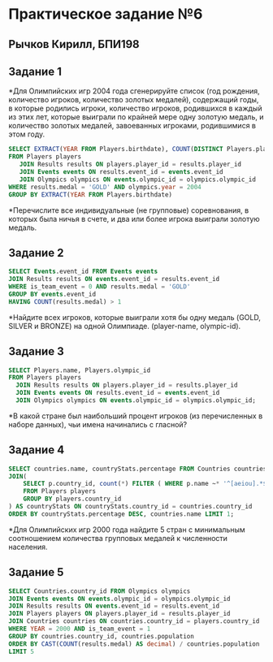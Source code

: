 # Практическое задание №6

## Рычков Кирилл, БПИ198

## Задание 1

*Для Олимпийских игр 2004 года сгенерируйте список (год рождения, количество игроков, количество золотых медалей), содержащий годы, в которые родились игроки, количество игроков, родившихся в каждый из этих лет, которые выиграли по крайней мере одну золотую медаль, и количество золотых медалей, завоеванных игроками, родившимися в этом году.

```sql
SELECT EXTRACT(YEAR FROM Players.birthdate), COUNT(DISTINCT Players.player_id), COUNT(Results.medal)
FROM Players players
   JOIN Results results ON players.player_id = results.player_id
   JOIN Events events ON results.event_id = events.event_id
   JOIN Olympics olympics ON events.olympic_id = olympics.olympic_id
WHERE results.medal = 'GOLD' AND olympics.year = 2004
GROUP BY EXTRACT(YEAR FROM Players.birthdate)
```

*Перечислите все индивидуальные (не групповые) соревнования, в которых была ничья в счете, и два или более игрока выиграли золотую медаль.

## Задание 2
```sql
SELECT Events.event_id FROM Events events
JOIN Results results ON events.event_id = results.event_id
WHERE is_team_event = 0 AND results.medal = 'GOLD'
GROUP BY events.event_id
HAVING COUNT(results.medal) > 1
```

*Найдите всех игроков, которые выиграли хотя бы одну медаль (GOLD, SILVER и BRONZE) на одной Олимпиаде. (player-name, olympic-id).

## Задание 3
```sql
SELECT Players.name, Players.olympic_id
FROM Players players
  JOIN Results results ON players.player_id = results.player_id
  JOIN Events events ON results.event_id = events.event_id
  JOIN Olympics olympics ON events.olympic_id = olympics.olympic_id;
```

*В какой стране был наибольший процент игроков (из перечисленных в наборе данных), чьи имена начинались с гласной?

## Задание 4
```sql
SELECT countries.name, countryStats.percentage FROM Countries countries
JOIN(
    SELECT p.country_id, count(*) FILTER ( WHERE p.name ~* '^[aeiou].*$')::float / count(*) AS percentage
    FROM Players players
    GROUP BY players.country_id
) AS countryStats ON countryStats.country_id = countries.country_id
ORDER BY countryStats.percentage DESC, countries.name LIMIT 1;
```

*Для Олимпийских игр 2000 года найдите 5 стран с минимальным соотношением количества групповых медалей к численности населения.

## Задание 5
```sql
SELECT Countries.country_id FROM Olympics olympics
JOIN Events events ON events.olympic_id = olympics.olympic_id
JOIN Results results ON events.event_id = results.event_id
JOIN Players players ON players.player_id = results.player_id
JOIN Countries countries ON countries.country_id = players.country_id
WHERE YEAR = 2000 AND is_team_event = 1
GROUP BY countries.country_id, countries.population
ORDER BY CAST(COUNT(results.medal) AS decimal) / countries.population
LIMIT 5
```